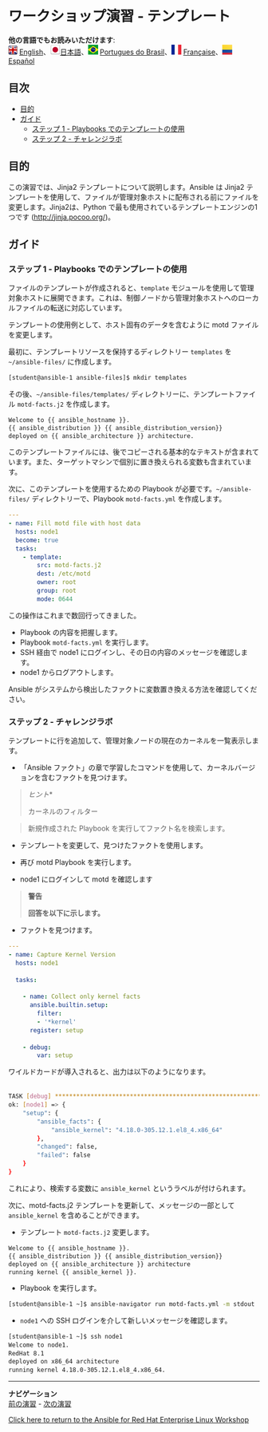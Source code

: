 # ワークショップ演習 - テンプレート

**他の言語でもお読みいただけます**:
<br>![uk](../../../images/uk.png) [English](README.md)、![japan](../../../images/japan.png)[日本語](README.ja.md)、![brazil](../../../images/brazil.png) [Portugues do Brasil](README.pt-br.md)、![france](../../../images/fr.png) [Française](README.fr.md)、![Español](../../../images/col.png) [Español](README.es.md)

## 目次

* [目的](#目的)
* [ガイド](#ガイド)
  * [ステップ 1 - Playbooks でのテンプレートの使用](#ステップ-1---playbooks-でのテンプレートの使用)
  * [ステップ 2 - チャレンジラボ](#ステップ-2---チャレンジラボ)

## 目的

この演習では、Jinja2 テンプレートについて説明します。Ansible は Jinja2 テンプレートを使用して、ファイルが管理対象ホストに配布される前にファイルを変更します。Jinja2は、Python で最も使用されているテンプレートエンジンの1つです (<http://jinja.pocoo.org/>)。

## ガイド

### ステップ 1 - Playbooks でのテンプレートの使用

ファイルのテンプレートが作成されると、`template` モジュールを使用して管理対象ホストに展開できます。これは、制御ノードから管理対象ホストへのローカルファイルの転送に対応しています。

テンプレートの使用例として、ホスト固有のデータを含むように motd ファイルを変更します。

最初に、テンプレートリソースを保持するディレクトリー `templates` を `~/ansible-files/` に作成します。

```bash
[student@ansible-1 ansible-files]$ mkdir templates
```

その後、`~/ansible-files/templates/` ディレクトリーに、テンプレートファイル `motd-facts.j2` を作成します。

<!-- {% raw %} -->

```html+jinja
Welcome to {{ ansible_hostname }}.
{{ ansible_distribution }} {{ ansible_distribution_version}}
deployed on {{ ansible_architecture }} architecture.
```

<!-- {% endraw %} -->

このテンプレートファイルには、後でコピーされる基本的なテキストが含まれています。また、ターゲットマシンで個別に置き換えられる変数も含まれています。

次に、このテンプレートを使用するための Playbook が必要です。`~/ansible-files/` ディレクトリーで、Playbook `motd-facts.yml` を作成します。

```yaml
---
- name: Fill motd file with host data
  hosts: node1
  become: true
  tasks:
    - template:
        src: motd-facts.j2
        dest: /etc/motd
        owner: root
        group: root
        mode: 0644
```

この操作はこれまで数回行ってきました。

* Playbook の内容を把握します。
* Playbook `motd-facts.yml` を実行します。
* SSH 経由で node1 にログインし、その日の内容のメッセージを確認します。
* node1 からログアウトします。

Ansible がシステムから検出したファクトに変数置き換える方法を確認してください。

### ステップ 2 - チャレンジラボ

テンプレートに行を追加して、管理対象ノードの現在のカーネルを一覧表示します。

* 「Ansible ファクト」の章で学習したコマンドを使用して、カーネルバージョンを含むファクトを見つけます。

> *ヒント**
>
> カーネルのフィルター

> 新規作成された Playbook を実行してファクト名を検索します。 

* テンプレートを変更して、見つけたファクトを使用します。

* 再び motd Playbook を実行します。

* node1 にログインして motd を確認します

> **警告**
>
> **回答を以下に示します。**

* ファクトを見つけます。

```yaml
---
- name: Capture Kernel Version
  hosts: node1

  tasks:

    - name: Collect only kernel facts
      ansible.builtin.setup:
        filter:
        - '*kernel'
      register: setup

    - debug:
        var: setup
```

ワイルドカードが導入されると、出力は以下のようになります。

```bash

TASK [debug] *******************************************************************
ok: [node1] => {
    "setup": {
        "ansible_facts": {
            "ansible_kernel": "4.18.0-305.12.1.el8_4.x86_64"
        },
        "changed": false,
        "failed": false
    }
}
```

これにより、検索する変数に `ansible_kernel` というラベルが付けられます。

次に、motd-facts.j2 テンプレートを更新して、メッセージの一部として `ansible_kernel` を含めることができます。

* テンプレート `motd-facts.j2` 変更します。

<!-- {% raw %} -->

```html+jinja
Welcome to {{ ansible_hostname }}.
{{ ansible_distribution }} {{ ansible_distribution_version}}
deployed on {{ ansible_architecture }} architecture
running kernel {{ ansible_kernel }}.
```

<!-- {% endraw %} -->

* Playbook を実行します。

```bash
[student@ansible-1 ~]$ ansible-navigator run motd-facts.yml -m stdout
```

* `node1` への SSH ログインを介して新しいメッセージを確認します。

```bash
[student@ansible-1 ~]$ ssh node1
Welcome to node1.
RedHat 8.1
deployed on x86_64 architecture
running kernel 4.18.0-305.12.1.el8_4.x86_64.
```

---
**ナビゲーション**
<br>
[前の演習](../1.5-handlers) - [次の演習](../1.7-role)

[Click here to return to the Ansible for Red Hat Enterprise Linux Workshop](../README.md#section-1---ansible-engine-exercises)
